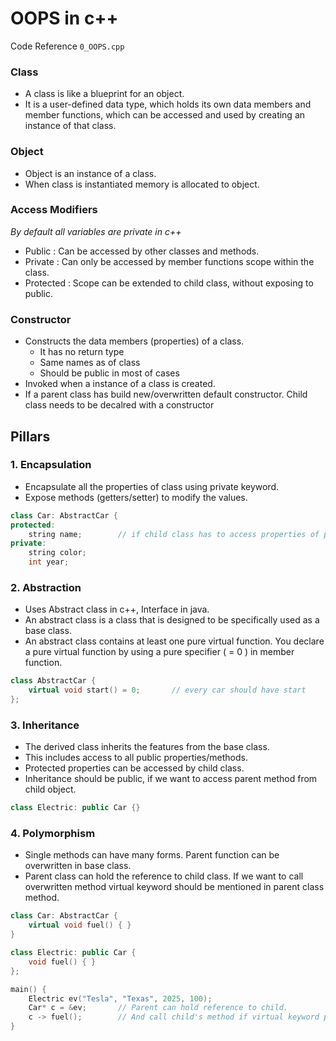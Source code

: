 # OOPS in c++
Code Reference `0_OOPS.cpp`

### Class
- A class is like a blueprint for an object.
- It is a user-defined data type, which holds its own data members and member functions, which can be accessed and used by creating an instance of that class.

### Object
- Object is an instance of a class.
- When class is instantiated memory is allocated to object.

### Access Modifiers
_By default all variables are private in c++_
- Public : Can be accessed by other classes and methods.
- Private : Can only be accessed by member functions scope within the class.
- Protected : Scope can be extended to child class, without exposing to public.

### Constructor
- Constructs the data members (properties) of a class.
	- It has no return type
	- Same names as of class
	- Should be public in most of cases
- Invoked when a instance of a class is created.
- If a parent class has build new/overwritten default constructor. Child class needs to be decalred with a constructor


## Pillars
### 1. Encapsulation
- Encapsulate all the properties of class using private keyword.
- Expose methods (getters/setter) to modify the values.
```cpp
class Car: AbstractCar {
protected:
	string name;		// if child class has to access properties of parent without making it public.
private: 
	string color;
	int year;
```

### 2. Abstraction
- Uses Abstract class in c++, Interface in java.
- An abstract class is a class that is designed to be specifically used as a base class. 
- An abstract class contains at least one pure virtual function. You declare a pure virtual function by using a pure specifier ( = 0 ) in member function.
```cpp
class AbstractCar {
	virtual void start() = 0;		// every car should have start
};
```

### 3. Inheritance
- The derived class inherits the features from the base class.
- This includes access to all public properties/methods.
- Protected properties can be accessed by child class.
- Inheritance should be public, if we want to access parent method from child object.
```cpp
class Electric: public Car {}
```

### 4. Polymorphism
- Single methods can have many forms. Parent function can be overwritten in base class.
- Parent class can hold the reference to child class. If we want to call overwritten method virtual keyword should be mentioned in parent class method.
```cpp
class Car: AbstractCar {
	virtual void fuel() { }
}

class Electric: public Car {
	void fuel() { }
};

main() {
	Electric ev("Tesla", "Texas", 2025, 100);
	Car* c = &ev;		// Parent can hold reference to child.
	c -> fuel();		// And call child's method if virtual keyword present in parent method
}
```